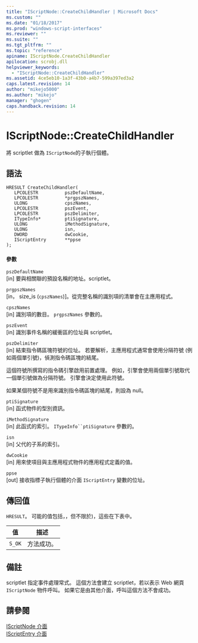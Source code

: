 ```yaml
---
title: "IScriptNode::CreateChildHandler | Microsoft Docs"
ms.custom: ""
ms.date: "01/18/2017"
ms.prod: "windows-script-interfaces"
ms.reviewer: ""
ms.suite: ""
ms.tgt_pltfrm: ""
ms.topic: "reference"
apiname: IScriptNode.CreateChildHandler
apilocation: scrobj.dll
helpviewer_keywords: 
  - "IScriptNode::CreateChildHandler"
ms.assetid: 4ce5eb10-1a3f-43b0-a4b7-599a397ed3a2
caps.latest.revision: 14
author: "mikejo5000"
ms.author: "mikejo"
manager: "ghogen"
caps.handback.revision: 14
---
```

# IScriptNode::CreateChildHandler
將 scriptlet 做為 `IScriptNode`的子執行個體。  
  
## 語法  
  
```  
HRESULT CreateChildHandler(  
   LPCOLESTR          pszDefaultName,  
   LPCOLESTR          *prgpszNames,  
   ULONG              cpszNames,  
   LPCOLESTR          pszEvent,  
   LPCOLESTR          pszDelimiter,  
   ITypeInfo*         ptiSignature,  
   ULONG              iMethodSignature,  
   ULONG              isn,  
   DWORD              dwCookie,  
   IScriptEntry       **ppse  
);  
```  
  
#### 參數  
 `pszDefaultName`  
 \[in\] 要與相關聯的預設名稱的地址。scriptlet。  
  
 `prgpszNames`  
 \[in， size\_is \(`cpszNames`\)\]。從完整名稱的識別項的清單會在主應用程式。  
  
 `cpszNames`  
 \[in\] 識別項的數目。 `prgpszNames` 參數的。  
  
 `pszEvent`  
 \[in\] 識別事件名稱的緩衝區的位址與 scriptlet。  
  
 `pszDelimiter`  
 \[in\] 結束指令碼區塊符號的位址。  若要解析，主應用程式通常會使用分隔符號 \(例如兩個單引號\)，偵測指令碼區塊的結尾。  
  
 這個符號所撰寫的指令碼引擎啟用前置處理。  例如，引擎會使用兩個單引號取代一個單引號做為分隔符號。  引擎會決定使用此符號。  
  
 如果某個符號不是用來識別指令碼區塊的結尾，則設為 null。  
  
 `ptiSignature`  
 \[in\] 函式物件的型別資訊。  
  
 `iMethodSignature`  
 \[in\] 此函式的索引。 `ITypeInfo``ptiSignature` 參數的。  
  
 `isn`  
 \[in\] 父代的子系的索引。  
  
 `dwCookie`  
 \[in\] 用來使項目與主應用程式物件的應用程式定義的值。  
  
 `ppse`  
 \[out\] 接收指標子執行個體的介面 `IScriptEntry` 變數的位址。  
  
## 傳回值  
 `HRESULT`。  可能的值包括，，但不限於\)，這些在下表中。  
  
|值|描述|  
|-------|--------|  
|`S_OK`|方法成功。|  
  
## 備註  
 scriptlet 指定事件處理常式。  這個方法會建立 scriptlet，若以表示 Web 網頁 `IScriptNode` 物件呼叫。  如果它是由其他介面，呼叫這個方法不會成功。  
  
## 請參閱  
 [IScriptNode 介面](../../winscript/reference/iscriptnode-interface.md)   
 [IScriptEntry 介面](../../winscript/reference/iscriptentry-interface.md)